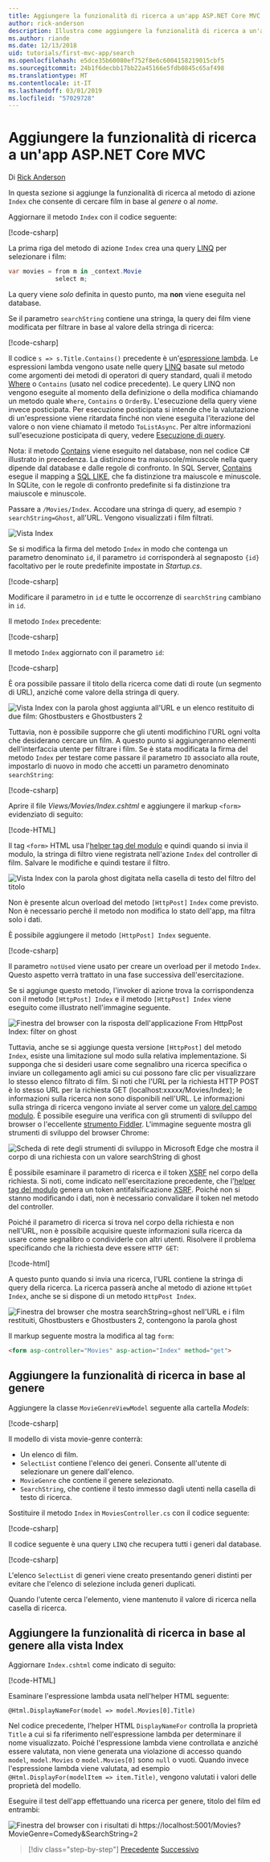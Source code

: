 ```yaml
---
title: Aggiungere la funzionalità di ricerca a un'app ASP.NET Core MVC
author: rick-anderson
description: Illustra come aggiungere la funzionalità di ricerca a un'app ASP.NET Core MVC di base
ms.author: riande
ms.date: 12/13/2018
uid: tutorials/first-mvc-app/search
ms.openlocfilehash: e5dce35b60080ef752f8e6c6004158219015cbf5
ms.sourcegitcommit: 24b1f6decbb17bb22a45166e5fdb0845c65af498
ms.translationtype: MT
ms.contentlocale: it-IT
ms.lasthandoff: 03/01/2019
ms.locfileid: "57029728"
---
```

# <a name="add-search-to-an-aspnet-core-mvc-app"></a>Aggiungere la funzionalità di ricerca a un'app ASP.NET Core MVC

Di [Rick Anderson](https://twitter.com/RickAndMSFT)

In questa sezione si aggiunge la funzionalità di ricerca al metodo di azione `Index` che consente di cercare film in base al *genere* o al *nome*.

Aggiornare il metodo `Index` con il codice seguente:

[!code-csharp[](~/tutorials/first-mvc-app/start-mvc/sample/MvcMovie/Controllers/MoviesController.cs?name=snippet_1stSearch)]

La prima riga del metodo di azione `Index` crea una query [LINQ](/dotnet/standard/using-linq) per selezionare i film:

```csharp
var movies = from m in _context.Movie
             select m;
```

La query viene *solo* definita in questo punto, ma **non** viene eseguita nel database.

Se il parametro `searchString` contiene una stringa, la query dei film viene modificata per filtrare in base al valore della stringa di ricerca:

[!code-csharp[](~/tutorials/first-mvc-app/start-mvc/sample/MvcMovie/Controllers/MoviesController.cs?name=snippet_SearchNull2)]

Il codice `s => s.Title.Contains()` precedente è un'[espressione lambda](/dotnet/csharp/programming-guide/statements-expressions-operators/lambda-expressions). Le espressioni lambda vengono usate nelle query [LINQ](/dotnet/standard/using-linq) basate sul metodo come argomenti dei metodi di operatori di query standard, quali il metodo [Where](/dotnet/api/system.linq.enumerable.where) o `Contains` (usato nel codice precedente). Le query LINQ non vengono eseguite al momento della definizione o della modifica chiamando un metodo quale `Where`, `Contains` o `OrderBy`. L'esecuzione della query viene invece posticipata.  Per esecuzione posticipata si intende che la valutazione di un'espressione viene ritardata finché non viene eseguita l'iterazione del valore o non viene chiamato il metodo `ToListAsync`. Per altre informazioni sull'esecuzione posticipata di query, vedere [Esecuzione di query](/dotnet/framework/data/adonet/ef/language-reference/query-execution).

Nota: il metodo [Contains](/dotnet/api/system.data.objects.dataclasses.entitycollection-1.contains) viene eseguito nel database, non nel codice C# illustrato in precedenza. La distinzione tra maiuscole/minuscole nella query dipende dal database e dalle regole di confronto. In SQL Server, [Contains](/dotnet/api/system.data.objects.dataclasses.entitycollection-1.contains) esegue il mapping a [SQL LIKE](/sql/t-sql/language-elements/like-transact-sql), che fa distinzione tra maiuscole e minuscole. In SQLite, con le regole di confronto predefinite si fa distinzione tra maiuscole e minuscole.

Passare a `/Movies/Index`. Accodare una stringa di query, ad esempio `?searchString=Ghost`, all'URL. Vengono visualizzati i film filtrati.

![Vista Index](~/tutorials/first-mvc-app/search/_static/ghost.png)

Se si modifica la firma del metodo `Index` in modo che contenga un parametro denominato `id`, il parametro `id` corrisponderà al segnaposto `{id}` facoltativo per le route predefinite impostate in *Startup.cs*.

[!code-csharp[](~/tutorials/first-mvc-app/start-mvc/sample/MvcMovie/Startup.cs?highlight=5&name=snippet_1)]

Modificare il parametro in `id` e tutte le occorrenze di `searchString` cambiano in `id`.

Il metodo `Index` precedente:

[!code-csharp[](~/tutorials/first-mvc-app/start-mvc/sample/MvcMovie/Controllers/MoviesController.cs?highlight=1,6,8&name=snippet_1stSearch)]

Il metodo `Index` aggiornato con il parametro `id`:

[!code-csharp[](~/tutorials/first-mvc-app/start-mvc/sample/MvcMovie/Controllers/MoviesController.cs?highlight=1,6,8&name=snippet_SearchID)]

È ora possibile passare il titolo della ricerca come dati di route (un segmento di URL), anziché come valore della stringa di query.

![Vista Index con la parola ghost aggiunta all'URL e un elenco restituito di due film: Ghostbusters e Ghostbusters 2](~/tutorials/first-mvc-app/search/_static/g2.png)

Tuttavia, non è possibile supporre che gli utenti modifichino l'URL ogni volta che desiderano cercare un film. A questo punto si aggiungeranno elementi dell'interfaccia utente per filtrare i film. Se è stata modificata la firma del metodo `Index` per testare come passare il parametro `ID` associato alla route, impostarlo di nuovo in modo che accetti un parametro denominato `searchString`:

[!code-csharp[](~/tutorials/first-mvc-app/start-mvc/sample/MvcMovie/Controllers/MoviesController.cs?highlight=1,6,8&name=snippet_1stSearch)]

Aprire il file *Views/Movies/Index.cshtml* e aggiungere il markup `<form>` evidenziato di seguito:

[!code-HTML[](~/tutorials/first-mvc-app/start-mvc/sample/MvcMovie/Views/Movies/IndexForm1.cshtml?highlight=10-16&range=4-21)]

Il tag `<form>` HTML usa l'[helper tag del modulo](xref:mvc/views/working-with-forms) e quindi quando si invia il modulo, la stringa di filtro viene registrata nell'azione `Index` del controller di film. Salvare le modifiche e quindi testare il filtro.

![Vista Index con la parola ghost digitata nella casella di testo del filtro del titolo](~/tutorials/first-mvc-app/search/_static/filter.png)

Non è presente alcun overload del metodo `[HttpPost]` `Index` come previsto. Non è necessario perché il metodo non modifica lo stato dell'app, ma filtra solo i dati.

È possibile aggiungere il metodo `[HttpPost] Index` seguente.

[!code-csharp[](~/tutorials/first-mvc-app/start-mvc/sample/MvcMovie/Controllers/MoviesController.cs?highlight=1&name=snippet_SearchPost)]

Il parametro `notUsed` viene usato per creare un overload per il metodo `Index`. Questo aspetto verrà trattato in una fase successiva dell'esercitazione.

Se si aggiunge questo metodo, l'invoker di azione trova la corrispondenza con il metodo `[HttpPost] Index` e il metodo `[HttpPost] Index` viene eseguito come illustrato nell'immagine seguente.

![Finestra del browser con la risposta dell'applicazione From HttpPost Index: filter on ghost](~/tutorials/first-mvc-app/search/_static/fo.png)

Tuttavia, anche se si aggiunge questa versione `[HttpPost]` del metodo `Index`, esiste una limitazione sul modo sulla relativa implementazione. Si supponga che si desideri usare come segnalibro una ricerca specifica o inviare un collegamento agli amici su cui possono fare clic per visualizzare lo stesso elenco filtrato di film. Si noti che l'URL per la richiesta HTTP POST è lo stesso URL per la richiesta GET (localhost:xxxxx/Movies/Index); le informazioni sulla ricerca non sono disponibili nell'URL. Le informazioni sulla stringa di ricerca vengono inviate al server come un [valore del campo modulo](https://developer.mozilla.org/docs/Learn/HTML/Forms/Sending_and_retrieving_form_data). È possibile eseguire una verifica con gli strumenti di sviluppo del browser o l'eccellente [strumento Fiddler](http://www.telerik.com/fiddler). L'immagine seguente mostra gli strumenti di sviluppo del browser Chrome:

![Scheda di rete degli strumenti di sviluppo in Microsoft Edge che mostra il corpo di una richiesta con un valore searchString di ghost](~/tutorials/first-mvc-app/search/_static/f12_rb.png)

È possibile esaminare il parametro di ricerca e il token [XSRF](xref:security/anti-request-forgery) nel corpo della richiesta. Si noti, come indicato nell'esercitazione precedente, che l'[helper tag del modulo](xref:mvc/views/working-with-forms) genera un token antifalsificazione [XSRF](xref:security/anti-request-forgery). Poiché non si stanno modificando i dati, non è necessario convalidare il token nel metodo del controller.

Poiché il parametro di ricerca si trova nel corpo della richiesta e non nell'URL, non è possibile acquisire queste informazioni sulla ricerca da usare come segnalibro o condividerle con altri utenti. Risolvere il problema specificando che la richiesta deve essere `HTTP GET`:

[!code-html[](~/tutorials/first-mvc-app/start-mvc/sample/MvcMovie22/Views/Movies/IndexGet.cshtml?highlight=12&range=1-23)]

A questo punto quando si invia una ricerca, l'URL contiene la stringa di query della ricerca. La ricerca passerà anche al metodo di azione `HttpGet Index`, anche se si dispone di un metodo `HttpPost Index`.

![Finestra del browser che mostra searchString=ghost nell'URL e i film restituiti, Ghostbusters e Ghostbusters 2, contengono la parola ghost](~/tutorials/first-mvc-app/search/_static/search_get.png)

Il markup seguente mostra la modifica al tag `form`:

```html
<form asp-controller="Movies" asp-action="Index" method="get">
   ```

## <a name="add-search-by-genre"></a>Aggiungere la funzionalità di ricerca in base al genere

Aggiungere la classe `MovieGenreViewModel` seguente alla cartella *Models*:

[!code-csharp[](~/tutorials/first-mvc-app/start-mvc/sample/MvcMovie/Models/MovieGenreViewModel.cs)]

Il modello di vista movie-genre conterrà:

   * Un elenco di film.
   * `SelectList` contiene l'elenco dei generi. Consente all'utente di selezionare un genere dall'elenco.
   * `MovieGenre` che contiene il genere selezionato.
   * `SearchString`, che contiene il testo immesso dagli utenti nella casella di testo di ricerca.

Sostituire il metodo `Index` in `MoviesController.cs` con il codice seguente:

[!code-csharp[](~/tutorials/first-mvc-app/start-mvc/sample/MvcMovie22/Controllers/MoviesController.cs?name=snippet_SearchGenre)]

Il codice seguente è una query `LINQ` che recupera tutti i generi dal database.

[!code-csharp[](~/tutorials/first-mvc-app/start-mvc/sample/MvcMovie22/Controllers/MoviesController.cs?name=snippet_LINQ)]

L'elenco `SelectList` di generi viene creato presentando generi distinti per evitare che l'elenco di selezione includa generi duplicati.

Quando l'utente cerca l'elemento, viene mantenuto il valore di ricerca nella casella di ricerca.

## <a name="add-search-by-genre-to-the-index-view"></a>Aggiungere la funzionalità di ricerca in base al genere alla vista Index

Aggiornare `Index.cshtml` come indicato di seguito:

[!code-HTML[](~/tutorials/first-mvc-app/start-mvc/sample/MvcMovie22/Views/Movies/IndexFormGenreNoRating.cshtml?highlight=1,15,16,17,28,31,34,37,43)]

Esaminare l'espressione lambda usata nell'helper HTML seguente:

`@Html.DisplayNameFor(model => model.Movies[0].Title)`

Nel codice precedente, l'helper HTML `DisplayNameFor` controlla la proprietà `Title` a cui si fa riferimento nell'espressione lambda per determinare il nome visualizzato. Poiché l'espressione lambda viene controllata e anziché essere valutata, non viene generata una violazione di accesso quando `model`, `model.Movies` o `model.Movies[0]` sono `null` o vuoti. Quando invece l'espressione lambda viene valutata, ad esempio `@Html.DisplayFor(modelItem => item.Title)`, vengono valutati i valori delle proprietà del modello.

Eseguire il test dell'app effettuando una ricerca per genere, titolo del film ed entrambi:

![Finestra del browser con i risultati di https://localhost:5001/Movies?MovieGenre=Comedy&SearchString=2](~/tutorials/first-mvc-app/search/_static/s2.png)

> [!div class="step-by-step"]
> [Precedente](controller-methods-views.md)
> [Successivo](new-field.md)  
